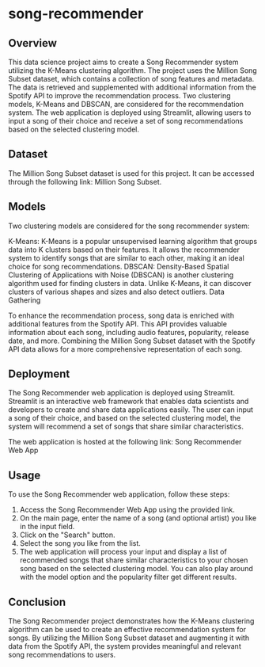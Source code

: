 # song-recommender

## Overview

This data science project aims to create a Song Recommender system utilizing the K-Means clustering algorithm. The project uses the Million Song Subset dataset, which contains a collection of song features and metadata. The data is retrieved and supplemented with additional information from the Spotify API to improve the recommendation process. Two clustering models, K-Means and DBSCAN, are considered for the recommendation system. The web application is deployed using Streamlit, allowing users to input a song of their choice and receive a set of song recommendations based on the selected clustering model.

## Dataset

The Million Song Subset dataset is used for this project. It can be accessed through the following link: Million Song Subset.

## Models

Two clustering models are considered for the song recommender system:

K-Means: K-Means is a popular unsupervised learning algorithm that groups data into K clusters based on their features. It allows the recommender system to identify songs that are similar to each other, making it an ideal choice for song recommendations.
DBSCAN: Density-Based Spatial Clustering of Applications with Noise (DBSCAN) is another clustering algorithm used for finding clusters in data. Unlike K-Means, it can discover clusters of various shapes and sizes and also detect outliers.
Data Gathering

To enhance the recommendation process, song data is enriched with additional features from the Spotify API. This API provides valuable information about each song, including audio features, popularity, release date, and more. Combining the Million Song Subset dataset with the Spotify API data allows for a more comprehensive representation of each song.

## Deployment

The Song Recommender web application is deployed using Streamlit. Streamlit is an interactive web framework that enables data scientists and developers to create and share data applications easily. The user can input a song of their choice, and based on the selected clustering model, the system will recommend a set of songs that share similar characteristics.

The web application is hosted at the following link: Song Recommender Web App

## Usage

To use the Song Recommender web application, follow these steps:

1. Access the Song Recommender Web App using the provided link.
2. On the main page, enter the name of a song (and optional artist) you like in the input field.
3. Click on the "Search" button.
4. Select the song you like from the list.
5. The web application will process your input and display a list of recommended songs that share similar characteristics to your chosen song based on the selected clustering model. You can also play around with the model option and the popularity filter get different results.
   
## Conclusion

The Song Recommender project demonstrates how the K-Means clustering algorithm can be used to create an effective recommendation system for songs. By utilizing the Million Song Subset dataset and augmenting it with data from the Spotify API, the system provides meaningful and relevant song recommendations to users.